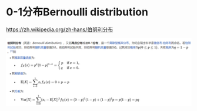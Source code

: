 # 0-1分布Bernoulli distribution

<https://zh.wikipedia.org/zh-hans/伯努利分布>

![](image/image_cAQ0lY-kw6.png)
